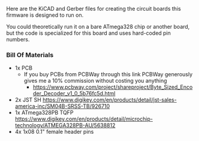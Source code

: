 Here are the KiCAD and Gerber files for creating the circuit boards this firmware is designed to run on.

You could theoretically run it on a bare ATmega328 chip or another board, but the code is specialized for this board and uses hard-coded pin numbers.

### Bill Of Materials

* 1x PCB
    * If you buy PCBs from PCBWay through this link PCBWay generously gives me a 10% commission without costing you anything
        * https://www.pcbway.com/project/shareproject/Byte_Sized_Encoder_Decoder_v1_0_5b76fc5d.html
* 2x JST SH https://www.digikey.com/en/products/detail/jst-sales-america-inc/SM04B-SRSS-TB/926710
* 1x ATmega328PB TQFP https://www.digikey.com/en/products/detail/microchip-technology/ATMEGA328PB-AU/5638812
* 4x 1x08 0.1" female header pins
